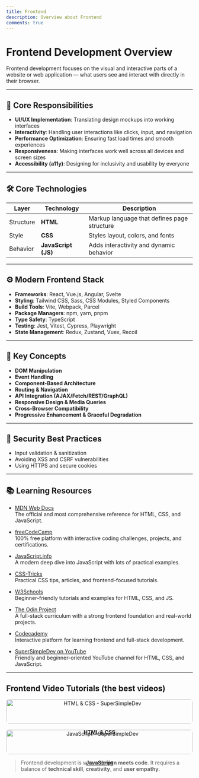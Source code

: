 ```yaml
---
title: Frontend
description: Overview about Frontend
comments: true
---
```


# Frontend Development Overview

Frontend development focuses on the visual and interactive parts of a website or web application — what users see and interact with directly in their browser.

---

## 🧠 Core Responsibilities

- **UI/UX Implementation**: Translating design mockups into working interfaces
- **Interactivity**: Handling user interactions like clicks, input, and navigation
- **Performance Optimization**: Ensuring fast load times and smooth experiences
- **Responsiveness**: Making interfaces work well across all devices and screen sizes
- **Accessibility (a11y)**: Designing for inclusivity and usability by everyone

---

## 🛠️ Core Technologies

| Layer     | Technology          | Description                                 |
| --------- | ------------------- | ------------------------------------------- |
| Structure | **HTML**            | Markup language that defines page structure |
| Style     | **CSS**             | Styles layout, colors, and fonts            |
| Behavior  | **JavaScript (JS)** | Adds interactivity and dynamic behavior     |

---

## ⚙️ Modern Frontend Stack

- **Frameworks**: React, Vue.js, Angular, Svelte
- **Styling**: Tailwind CSS, Sass, CSS Modules, Styled Components
- **Build Tools**: Vite, Webpack, Parcel
- **Package Managers**: npm, yarn, pnpm
- **Type Safety**: TypeScript
- **Testing**: Jest, Vitest, Cypress, Playwright
- **State Management**: Redux, Zustand, Vuex, Recoil

---

## 🧩 Key Concepts

- **DOM Manipulation**
- **Event Handling**
- **Component-Based Architecture**
- **Routing & Navigation**
- **API Integration (AJAX/Fetch/REST/GraphQL)**
- **Responsive Design & Media Queries**
- **Cross-Browser Compatibility**
- **Progressive Enhancement & Graceful Degradation**

---

## 🔐 Security Best Practices

- Input validation & sanitization
- Avoiding XSS and CSRF vulnerabilities
- Using HTTPS and secure cookies

---

## 📚 Learning Resources

- [MDN Web Docs](https://developer.mozilla.org/)  
  The official and most comprehensive reference for HTML, CSS, and JavaScript.

- [freeCodeCamp](https://www.freecodecamp.org/)  
  100% free platform with interactive coding challenges, projects, and certifications.

- [JavaScript.info](https://javascript.info/)  
  A modern deep dive into JavaScript with lots of practical examples.

- [CSS-Tricks](https://css-tricks.com/)  
  Practical CSS tips, articles, and frontend-focused tutorials.

- [W3Schools](https://www.w3schools.com/)  
  Beginner-friendly tutorials and examples for HTML, CSS, and JS.

- [The Odin Project](https://www.theodinproject.com/)  
  A full-stack curriculum with a strong frontend foundation and real-world projects.

- [Codecademy](https://www.codecademy.com/catalog/subject/web-development)  
  Interactive platform for learning frontend and full-stack development.

- [SuperSimpleDev on YouTube](https://www.youtube.com/@SuperSimpleDev)  
  Friendly and beginner-oriented YouTube channel for HTML, CSS, and JavaScript.

---

## Frontend Video Tutorials (the best videos)

<div style="display: grid; grid-template-columns: repeat(auto-fit, minmax(250px, 1fr)); gap: 1rem;">

  <a href="https://www.youtube.com/watch?v=G3e-cpL7ofc&t=20068s" target="_blank" style="text-align: center;">
    <img src="https://img.youtube.com/vi/G3e-cpL7ofc/0.jpg" alt="HTML & CSS - SuperSimpleDev" style="width: 100%; border-radius: 8px;" />
    <p><strong>HTML & CSS</strong></p>
  </a>

  <a href="https://www.youtube.com/watch?v=EerdGm-ehJQ&t=12821s" target="_blank" style="text-align: center;">
    <img src="https://img.youtube.com/vi/EerdGm-ehJQ/0.jpg" alt="JavaScript - SuperSimpleDev" style="width: 100%; border-radius: 8px;" />
    <p><strong>JavaScript</strong></p>
  </a>

</div>

> Frontend development is where **design meets code**. It requires a balance of **technical skill**, **creativity**, and **user empathy**.
